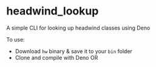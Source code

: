 # headwind_lookup
A simple CLI for looking up headwind classes using Deno

To use:

- Download `hw` binary & save it to your `bin` folder
- Clone and compile with Deno OR

